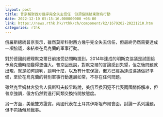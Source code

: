 ```yaml
---
layout: post
title: 普京稱對西方幾乎完全失去信任　但須協議結束對烏行動
date: 2022-12-10 05:15:16.000000000 +08:00
link: https://news.rthk.hk/rthk/ch/component/k2/1679202-20221210.htm
categories: rthk
---
```


俄羅斯總統普京表示，雖然莫斯科對西方幾乎完全失去信任，但最終仍然需要達成一項協議，來結束在烏克蘭的軍事行動。

對於德國前總理默克爾日前接受訪問時提到，2014年達成的明斯克協議是試圖給予烏克蘭時間變得更強大。普京回應說，對默克爾的言論感到失望，但之後問題就出現，就是如何談判，談判什麼，以及有什麼保證，俄方已經為達成協議做好準備，至於在烏克蘭的特別軍事行動進展如常，不存在任何問題。

雖然克里姆林宮發言人佩斯科夫較早時說，美俄互換囚犯不代表兩國關係解凍，但普京強調，俄方仍然對進行同類交換持開放態度。

另一方面，美俄雙方證實，兩國代表在土耳其伊斯坦布爾會面，討論一系列議題，但不包括俄烏戰事。
